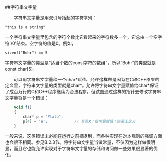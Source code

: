 ##字符串文字量

&emsp;&emsp;字符串文字量是用双引号括起的字符序列：

    "this is a string"
    
一个字符串文字量里包含的字符个数比它看起来的字符数多一个，它总由一个空字符'\0'结束。空字符的值是0。例如，

    sizeof("Bohr") == 5
    
字符串文字量的类型是“适当个数的const字符的数组”，所以“Bohr”的类型就是const char[5]。


&emsp;&emsp;可以用字符串文字量给一个char\*赋值。允许这样做是因为在C和C++原来的定义里，字符串文字量的类型就是char\*。允许将字符串文字量赋值给char*保证了成百万行的C和C++程序继续为合法程序。但试图通过这样的指针去修改字符串文字量将是一个错误：

```javascript
    void f()
    {
        char* p = "Plato";
        p[4] = 'e';            // 错误❌：给常量赋值；结果无定义
    }
```

一般来说，这类错误未必能在运行之前捕捉到，而各种实现在对本规则的强调方面也会很不相同。参见B.2.3节。将字符串文字量当做常量，不仅因为这样做很明显，而且它也能允许实现对于字符串文字量的存储和访问做一些效果很显著的优化。








